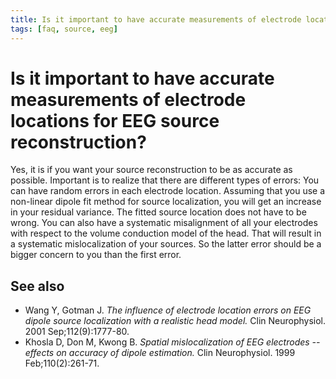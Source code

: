 ```yaml
---
title: Is it important to have accurate measurements of electrode locations for EEG source reconstruction?
tags: [faq, source, eeg]
---
```


# Is it important to have accurate measurements of electrode locations for EEG source reconstruction?

Yes, it is if you want your source reconstruction to be as accurate as possible. Important is to realize that there are different types of errors: You can have random errors in each electrode location. Assuming that you use a non-linear dipole fit method for source localization, you will get an increase in your residual variance. The fitted source location does not have to be wrong. You can also have a systematic misalignment of all your electrodes with respect to the volume conduction model of the head. That will result in a systematic mislocalization of your sources. So the latter error should be a bigger concern to you than the first error.

## See also

- Wang Y, Gotman J. _The influence of electrode location errors on EEG dipole source localization with a realistic head model._ Clin Neurophysiol. 2001 Sep;112(9):1777-80.
- Khosla D, Don M, Kwong B. _Spatial mislocalization of EEG electrodes -- effects on accuracy of dipole estimation._ Clin Neurophysiol. 1999 Feb;110(2):261-71.
